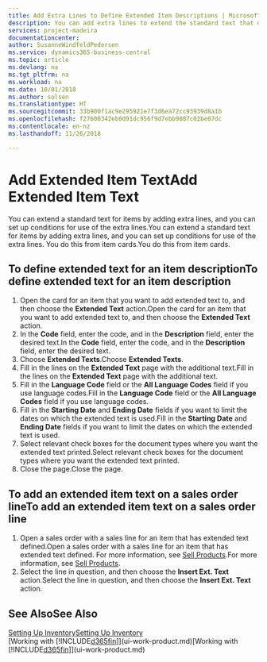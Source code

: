 ```yaml
---
title: Add Extra Lines to Define Extended Item Descriptions | Microsoft Docs
description: You can add extra lines to extend the standard text that describes an item.
services: project-madeira
documentationcenter: 
author: SusanneWindfeldPedersen
ms.service: dynamics365-business-central
ms.topic: article
ms.devlang: na
ms.tgt_pltfrm: na
ms.workload: na
ms.date: 10/01/2018
ms.author: solsen
ms.translationtype: HT
ms.sourcegitcommit: 33b900f1ac9e295921e7f3d6ea72cc93939d8a1b
ms.openlocfilehash: f27608342eb0d91dc956f9d7ebb9887c02be07dc
ms.contentlocale: en-nz
ms.lasthandoff: 11/26/2018

---
```

# <a name="add-extended-item-text"></a><span data-ttu-id="9c548-103">Add Extended Item Text</span><span class="sxs-lookup"><span data-stu-id="9c548-103">Add Extended Item Text</span></span>
<span data-ttu-id="9c548-104">You can extend a standard text for items by adding extra lines, and you can set up conditions for use of the extra lines.</span><span class="sxs-lookup"><span data-stu-id="9c548-104">You can extend a standard text for items by adding extra lines, and you can set up conditions for use of the extra lines.</span></span> <span data-ttu-id="9c548-105">You do this from item cards.</span><span class="sxs-lookup"><span data-stu-id="9c548-105">You do this from item cards.</span></span>

## <a name="to-define-extended-text-for-an-item-description"></a><span data-ttu-id="9c548-106">To define extended text for an item description</span><span class="sxs-lookup"><span data-stu-id="9c548-106">To define extended text for an item description</span></span>
1. <span data-ttu-id="9c548-107">Open the card for an item that you want to add extended text to, and then choose the **Extended Text** action.</span><span class="sxs-lookup"><span data-stu-id="9c548-107">Open the card for an item that you want to add extended text to, and then choose the **Extended Text** action.</span></span>
2. <span data-ttu-id="9c548-108">In the **Code** field, enter the code, and in the **Description** field, enter the desired text.</span><span class="sxs-lookup"><span data-stu-id="9c548-108">In the **Code** field, enter the code, and in the **Description** field, enter the desired text.</span></span>
3. <span data-ttu-id="9c548-109">Choose **Extended Texts**.</span><span class="sxs-lookup"><span data-stu-id="9c548-109">Choose **Extended Texts**.</span></span>
4. <span data-ttu-id="9c548-110">Fill in the lines on the **Extended Text** page with the additional text.</span><span class="sxs-lookup"><span data-stu-id="9c548-110">Fill in the lines on the **Extended Text** page with the additional text.</span></span>
5. <span data-ttu-id="9c548-111">Fill in the **Language Code** field or the **All Language Codes** field if you use language codes.</span><span class="sxs-lookup"><span data-stu-id="9c548-111">Fill in the **Language Code** field or the **All Language Codes** field if you use language codes.</span></span>
6. <span data-ttu-id="9c548-112">Fill in the **Starting Date** and **Ending Date** fields if you want to limit the dates on which the extended text is used.</span><span class="sxs-lookup"><span data-stu-id="9c548-112">Fill in the **Starting Date** and **Ending Date** fields if you want to limit the dates on which the extended text is used.</span></span>
7. <span data-ttu-id="9c548-113">Select relevant check boxes for the document types where you want the extended text printed.</span><span class="sxs-lookup"><span data-stu-id="9c548-113">Select relevant check boxes for the document types where you want the extended text printed.</span></span>
8. <span data-ttu-id="9c548-114">Close the page.</span><span class="sxs-lookup"><span data-stu-id="9c548-114">Close the page.</span></span>

## <a name="to-add-an-extended-item-text-on-a-sales-order-line"></a><span data-ttu-id="9c548-115">To add an extended item text on a sales order line</span><span class="sxs-lookup"><span data-stu-id="9c548-115">To add an extended item text on a sales order line</span></span>
1. <span data-ttu-id="9c548-116">Open a sales order with a sales line for an item that has extended text defined.</span><span class="sxs-lookup"><span data-stu-id="9c548-116">Open a sales order with a sales line for an item that has extended text defined.</span></span> <span data-ttu-id="9c548-117">For more information, see [Sell Products](sales-how-sell-products.md).</span><span class="sxs-lookup"><span data-stu-id="9c548-117">For more information, see [Sell Products](sales-how-sell-products.md).</span></span>
2. <span data-ttu-id="9c548-118">Select the line in question, and then choose the **Insert Ext. Text** action.</span><span class="sxs-lookup"><span data-stu-id="9c548-118">Select the line in question, and then choose the **Insert Ext. Text** action.</span></span>

## <a name="see-also"></a><span data-ttu-id="9c548-119">See Also</span><span class="sxs-lookup"><span data-stu-id="9c548-119">See Also</span></span>
[<span data-ttu-id="9c548-120">Setting Up Inventory</span><span class="sxs-lookup"><span data-stu-id="9c548-120">Setting Up Inventory</span></span>](inventory-setup-inventory.md)  
<span data-ttu-id="9c548-121">[Working with [!INCLUDE[d365fin](includes/d365fin_md.md)]](ui-work-product.md)</span><span class="sxs-lookup"><span data-stu-id="9c548-121">[Working with [!INCLUDE[d365fin](includes/d365fin_md.md)]](ui-work-product.md)</span></span>

